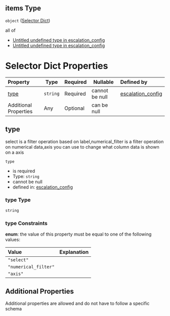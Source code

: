 ## items Type

`object` ([Selector Dict](escos-properties-dashboard-dictionary-patternproperties-dashboard-page-properties-graphics-dictionary-patternproperties-a-single-graphic-properties-selector-list-selector-dict.md))

all of

-   [Untitled undefined type in escalation_config](escos-properties-dashboard-dictionary-patternproperties-dashboard-page-properties-graphics-dictionary-patternproperties-a-single-graphic-properties-selector-list-selector-dict-allof-0.md "check type definition")
-   [Untitled undefined type in escalation_config](escos-properties-dashboard-dictionary-patternproperties-dashboard-page-properties-graphics-dictionary-patternproperties-a-single-graphic-properties-selector-list-selector-dict-allof-1.md "check type definition")

# Selector Dict Properties

| Property              | Type     | Required | Nullable       | Defined by                                                                                                                                                                                                                                                                                                                                                                                                          |
| :-------------------- | -------- | -------- | -------------- | :------------------------------------------------------------------------------------------------------------------------------------------------------------------------------------------------------------------------------------------------------------------------------------------------------------------------------------------------------------------------------------------------------------------ |
| [type](#type)         | `string` | Required | cannot be null | [escalation_config](escos-properties-dashboard-dictionary-patternproperties-dashboard-page-properties-graphics-dictionary-patternproperties-a-single-graphic-properties-selector-list-selector-dict-properties-type.md "undefined#/properties/available_pages/patternProperties/^\[a-zA-Z0-9\_]\*$/properties/graphics/patternProperties/^\[a-zA-Z0-9\_]\*$/properties/selectable_data_list/items/properties/type") |
| Additional Properties | Any      | Optional | can be null    |                                                                                                                                                                                                                                                                                                                                                                                                                     |

## type

select is a filter operation based on label,numerical_filter is a filter operation on numerical data,axis you can use to change what column data is shown on a axis


`type`

-   is required
-   Type: `string`
-   cannot be null
-   defined in: [escalation_config](escos-properties-dashboard-dictionary-patternproperties-dashboard-page-properties-graphics-dictionary-patternproperties-a-single-graphic-properties-selector-list-selector-dict-properties-type.md "undefined#/properties/available_pages/patternProperties/^\[a-zA-Z0-9\_]\*$/properties/graphics/patternProperties/^\[a-zA-Z0-9\_]\*$/properties/selectable_data_list/items/properties/type")

### type Type

`string`

### type Constraints

**enum**: the value of this property must be equal to one of the following values:

| Value                | Explanation |
| :------------------- | ----------- |
| `"select"`           |             |
| `"numerical_filter"` |             |
| `"axis"`             |             |

## Additional Properties

Additional properties are allowed and do not have to follow a specific schema
